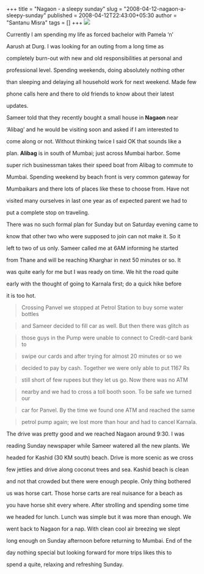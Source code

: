 +++
title = "Nagaon - a sleepy sunday"
slug = "2008-04-12-nagaon-a-sleepy-sunday"
published = 2008-04-12T22:43:00+05:30
author = "Santanu Misra"
tags = []
+++
[![](../images/thumbnails/2008-04-12-nagaon-a-sleepy-sunday-kashid-beach.jpg)](../images/2008-04-12-nagaon-a-sleepy-sunday-kashid-beach.jpg)

Currently I am spending my life as forced bachelor with Pamela ‘n’
Aarush at Durg. I was looking for an outing from a long time as
completely burn-out with new and old responsibilities at personal and
professional level. Spending weekends, doing absolutely nothing other
than sleeping and delaying all household work for next weekend. Made few
phone calls here and there to old friends to know about their latest
updates.

Sameer told that they recently bought a small house in **Nagaon** near
‘Alibag’ and he would be visiting soon and asked if I am interested to
come along or not. Without thinking twice I said OK that sounds like a
plan. **Alibag** is in south of Mumbai; just across Mumbai harbor. Some
super rich businessman takes their speed boat from Alibag to commute to
Mumbai. Spending weekend by beach front is very common gateway for
Mumbaikars and there lots of places like these to choose from. Have not
visited many ourselves in last one year as of expected parent we had to
put a complete stop on traveling.

There was no such formal plan for Sunday but on Saturday evening came to
know that other two who were supposed to join can not make it. So it
left to two of us only. Sameer called me at 6AM informing he started
from Thane and will be reaching Kharghar in next 50 minutes or so. It
was quite early for me but I was ready on time. We hit the road quite
early with the thought of going to Karnala first; do a quick hike before
it is too hot.

> Crossing Panvel we stopped at Petrol Station to buy some water bottles
> and Sameer decided to fill car as well. But then there was glitch as
> those guys in the Pump were unable to connect to Credit-card bank to
> swipe our cards and after trying for almost 20 minutes or so we
> decided to pay by cash. Together we were only able to put 1167 Rs
> still short of few rupees but they let us go. Now there was no ATM
> nearby and we had to cross a toll booth soon. To be safe we turned our
> car for Panvel. By the time we found one ATM and reached the same
> petrol pump again; we lost more than hour and had to cancel Karnala.

The drive was pretty good and we reached Nagaon around 9:30. I was
reading Sunday newspaper while Sameer watered all the new plants. We
headed for Kashid (30 KM south) beach. Drive is more scenic as we cross
few jetties and drive along coconut trees and sea. Kashid beach is clean
and not that crowded but there were enough people. Only thing bothered
us was horse cart. Those horse carts are real nuisance for a beach as
you have horse shit every where. After strolling and spending some time
we headed for lunch. Lunch was simple but it was more than enough. We
went back to Nagaon for a nap. With clean cool air breezing we slept
long enough on Sunday afternoon before returning to Mumbai. End of the
day nothing special but looking forward for more trips likes this to
spend a quite, relaxing and refreshing Sunday.
